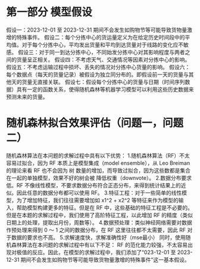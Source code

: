 # 第一部分  模型假设

假设一：2023-12-01 至 2023-12-31 期间不会发生如购物节等可能导致货物量激增的特殊事件。
假设二：每个分拣中心的货运量定义为在给定历史时间段中的平均值。对于每个分拣中心，平均发出货量和平均到达货量对于线路的变化应不敏感。
假设三：对于同一到达分拣中心，不同始发分拣中心对其影响程度与两者之间的货量呈正相关。
假设四：不考虑天气、交通情况等因素对分拣中心的影响。
假设五：不考虑运输过程中损坏、丢失的情况对分拣中心货量的影响。
假设六：每个数据点（每天的货量记录）被假设为独立同分布的。即假设前一天的货量与其他天的货量无直接关联。
假设七：假设每个分拣中心的货量与日期（时间序列数据）具有一定的函数关系，使得随机森林等机器学习模型可以利用这些历史数据来预测未来的货量。

# 随机森林拟合效果评估（问题一，问题二）

随机森林算法在本问题的求解过程中具有以下优势：
1.随机森林算法（RF）不太容易过拟合，因为 RF 本质上是模型集成（model ensemble），从 Leo Breiman 的理论来看 RF 也不会因为 树 数量的增加，而导致过拟合，因为这些数都是集合在一起的单独模型，效果不好的树会被 降低权重（downvote）。
2.数据分布要求低。RF 不像线性模型，不要求数据分布符合正态分布，来得到统计结果上的近似。因此任意的数据分布都可以使用 RF。
3.特征工程：对于一些简单的线性模型，为了增加特征，我们往往需要增加如 x1^2 + x2^2 等特征来作为模型的输入，帮助模型构建更多的特征。但是在 RF 中，这些基础的特征工程是不必要的。但是在本题的求解过程中，我们使用了高阶特征工程，以此增加 RF 的精度（类似日期上的处理，提取出月份，周数等）。
4.数据预处理：类似神经网络需要对数据作预处理来得到 0 ～ 1 之间的数据分布，在 RF 这里往往都不太需要，因此 RF 对于数据的要求也不高。
5.求解速度快，求解准确性好（mse最小）
同时，使用随机森林算法在本问题的求解过程中有以下不足：
RF 的范化能力较强，不太容易出现对极值的反应。因此，在模型的求解过程中，我们添加了“023-12-01 至 2023-12-31 期间不会发生如购物节等可能导致货物量激增的特殊事件”这一基本假设。

